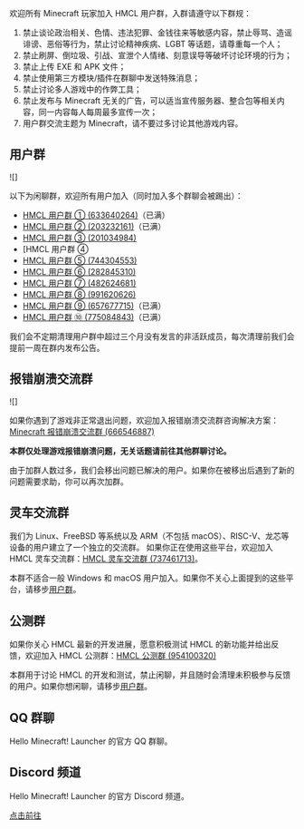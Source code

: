 欢迎所有 Minecraft 玩家加入 HMCL 用户群，入群请遵守以下群规：

1. 禁止谈论政治相关、色情、违法犯罪、金钱往来等敏感内容，禁止辱骂、造谣诽谤、恶俗等行为，禁止讨论精神疾病、LGBT 等话题，请尊重每一个人；
2. 禁止刷屏、倒垃圾、引战、宣泄个人情绪、刻意误导等破坏讨论环境的行为；
3. 禁止上传 EXE 和 APK 文件；
4. 禁止使用第三方模块/插件在群聊中发送特殊消息；
5. 禁止讨论多人游戏中的作弊工具；
6. 禁止发布与 Minecraft 无关的广告，可以适当宣传服务器、整合包等相关内容，同一内容每人每周最多宣传一次；
7. 用户群交流主题为 Minecraft，请不要过多讨论其他游戏内容。

## 用户群

![]

以下为闲聊群，欢迎所有用户加入（同时加入多个群聊会被踢出）：

- [HMCL 用户群 ① (633640264)](https://qm.qq.com/q/fvJueufsvC)（已满）
- [HMCL 用户群 ② (203232161)](https://qm.qq.com/q/N7hgdNYfy)（已满）
- [HMCL 用户群 ③ (201034984)](https://qm.qq.com/q/7sbMrFm9CE)
- [HMCL 用户群 ④ 
- [HMCL 用户群 ⑤ (744304553)](https://qm.qq.com/q/MlVArSCMwM)
- [HMCL 用户群 ⑥ (282845310)](https://qm.qq.com/q/S782Skmu0U)
- [HMCL 用户群 ⑦ (482624681)](https://qm.qq.com/q/WFsZ65F6MY)
- [HMCL 用户群 ⑧ (991620626)](https://qm.qq.com/q/ECVKkslPqi)
- [HMCL 用户群 ⑨ (657677715)](https://qm.qq.com/q/DVj9tTrwze)（已满）
- [HMCL 用户群 ⑩ (775084843)](https://qm.qq.com/q/V5F9DswQEu)（已满）

我们会不定期清理用户群中超过三个月没有发言的非活跃成员，每次清理前我们会提前一周在群内发布公告。

## 报错崩溃交流群

![]

如果你遇到了游戏非正常退出问题，欢迎加入报错崩溃交流群咨询解决方案：[Minecraft 报错崩溃交流群 (666546887)](https://qm.qq.com/q/nG0Ti1kJri)

**本群仅处理游戏报错崩溃问题，无关话题请前往其他群聊讨论。**

由于加群人数过多，我们会移出问题已解决的用户。如果你在被移出后遇到了新的问题需要求助，你可以再次加群。

## 灵车交流群

我们为 Linux、FreeBSD 等系统以及 ARM（不包括 macOS）、RISC-V、龙芯等设备的用户建立了一个独立的交流群。
如果你正在使用这些平台，欢迎加入 HMCL 灵车交流群：[HMCL 灵车交流群 (737461713)](https://qm.qq.com/q/C935haj8xW)。

本群不适合一般 Windows 和 macOS 用户加入。如果你不关心上面提到的这些平台，请移步[用户群](#用户群)。

## 公测群

如果你关心 HMCL 最新的开发进展，愿意积极测试 HMCL 的新功能并给出反馈，欢迎加入 HMCL 公测群：[HMCL 公测群 (954100320)](https://qm.qq.com/q/EO7Cx87Cz6)

本群用于讨论 HMCL 的开发和测试，禁止闲聊，并且随时会清理未积极参与反馈的用户。如果你想闲聊，请移步[用户群](#用户群)。
## QQ 群聊

Hello Minecraft! Launcher 的官方 QQ 群聊。

## Discord 频道

Hello Minecraft! Launcher 的官方 Discord 频道。

[点击前往](https://discord.gg/jVvC7HfM6U)